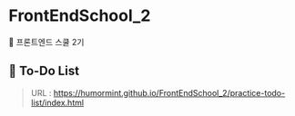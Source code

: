 # FrontEndSchool_2
🦁 프론트엔드 스쿨 2기
<br>

## 📌 To-Do List
> URL : https://humormint.github.io/FrontEndSchool_2/practice-todo-list/index.html
